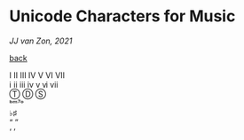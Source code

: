 Unicode Characters for Music
============================

*JJ van Zon, 2021*

[back](./)

Ⅰ Ⅱ Ⅲ Ⅳ Ⅴ Ⅵ Ⅶ  
ⅰ ⅱ ⅲ ⅳ ⅴ ⅵ ⅶ  
Ⓣ Ⓓ Ⓢ  
ᵇᵐ⁷ᵒ  
♭♯  
“ ”  
‘ ’  